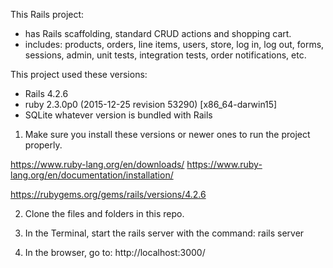 <!-- BUY Stuff README -->

This Rails project:
- has Rails scaffolding, standard CRUD actions and shopping cart.
- includes: products, orders, line items, users, store, log in, log out, 
forms, sessions, admin, unit tests, integration tests, order notifications, etc.

This project used these versions:
- Rails 4.2.6
- ruby 2.3.0p0 (2015-12-25 revision 53290) [x86_64-darwin15]
- SQLite whatever version is bundled with Rails

1. Make sure you install these versions or newer ones to run the project properly.

https://www.ruby-lang.org/en/downloads/
https://www.ruby-lang.org/en/documentation/installation/

https://rubygems.org/gems/rails/versions/4.2.6

2. Clone the files and folders in this repo.
3. In the Terminal, start the rails server with the command:
rails server

4. In the browser, go to:
http://localhost:3000/
